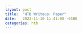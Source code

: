 ```yaml
---
layout: post
title:  "HTB Writeup: Paper"
date:   2023-11-10 11:41:00 -0500
categories: htb
---
```


<object data="{{ site.url }}{{ site.baseurl }}/assets/htb-writeups/htb-paper.pdf" width="1000" height="1000" type='application/pdf'></object>